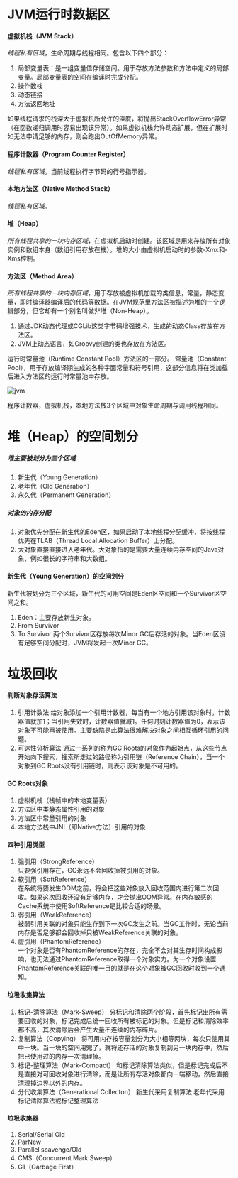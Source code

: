 # JVM运行时数据区

#### 虚拟机栈（JVM Stack）
*线程私有区域*，生命周期与线程相同。包含以下四个部分：
1. 局部变量表：是一组变量值存储空间。用于存放方法参数和方法中定义的局部变量。局部变量表的空间在编译时完成分配。
2. 操作数栈
3. 动态链接
4. 方法返回地址

如果线程请求的栈深大于虚拟机所允许的深度，将抛出StackOverflowError异常（在函数递归调用时容易出现该异常）。如果虚拟机栈允许动态扩展，但在扩展时如无法申请足够的内存，则会跑出OutOfMemory异常。

#### 程序计数器（Program Counter Register）
*线程私有区域*。当前线程执行字节码的行号指示器。

#### 本地方法区（Native Method Stack）
*线程私有区域*。

#### 堆（Heap）
*所有线程共享的一块内存区域*，在虚拟机启动时创建。该区域是用来存放所有对象实例和数组本身（数组引用存放在栈）。堆的大小由虚拟机启动时的参数-Xmx和-Xms控制。

#### 方法区（Method Area）
*所有线程共享的一块内存区域*，用于存放被虚拟机加载的类信息，常量，静态变量，即时编译器编译后的代码等数据。在JVM规范里方法区被描述为堆的一个逻辑部分，但它却有一个别名叫做非堆（Non-Heap）。
1. 通过JDK动态代理或CGLib这类字节码增强技术，生成的动态Class存放在方法区。
2. JVM上动态语言，如Groovy创建的类也存放在方法区。

运行时常量池（Runtime Constant Pool）方法区的一部分。
常量池（Constant Pool），用于存放编译期生成的各种字面常量和符号引用，这部分信息将在类加载后进入方法区的运行时常量池中存放。

![jvm](images/jvm.png)

程序计数器，虚拟机栈，本地方法栈3个区域中对象生命周期与调用线程相同。

# 堆（Heap）的空间划分

##### 堆主要被划分为三个区域
1. 新生代（Young Generation）
2. 老年代（Old Generation）
3. 永久代（Permanent Generation）

##### 对象的内存分配
1. 对象优先分配在新生代的Eden区，如果启动了本地线程分配缓冲，将按线程优先在TLAB（Thread Local Allocation Buffer）上分配。
2. 大对象直接直接进入老年代。大对象指的是需要大量连续内存空间的Java对象，例如很长的字符串和大数组。

#### 新生代（Young Generation）的空间划分
新生代被划分为三个区域，新生代的可用空间是Eden区空间和一个Survivor区空间之和。
1. Eden：主要存放新生对象。
2. From Survivor
3. To Survivor
两个Survivor区存放每次Minor GC后存活的对象。当Eden区没有足够空间分配时，JVM将发起一次Minor GC。

# 垃圾回收

#### 判断对象存活算法
1. 引用计数法
给对象添加一个引用计数器，每当有一个地方引用该对象时，计数器值就加1；当引用失效时，计数器值就减1。任何时刻计数器值为0，表示该对象不可能再被使用。主要缺陷是此算法很难解决对象之间相互循环引用的问题。
2. 可达性分析算法
通过一系列的称为GC Roots的对象作为起始点，从这些节点开始向下搜索，搜索所走过的路径称为引用链（Reference Chain），当一个对象到GC Roots没有引用链时，则表示该对象是不可用的。

#### GC Roots对象
1. 虚拟机栈（栈帧中的本地变量表）
2. 方法区中类静态属性引用的对象
3. 方法区中常量引用的对象
4. 本地方法栈中JNI（即Native方法）引用的对象

#### 四种引用类型
1. 强引用（StrongReference）  
只要强引用存在，GC永远不会回收掉被引用的对象。
2. 软引用（SoftReference）  
在系统将要发生OOM之前，将会把这些对象放入回收范围内进行第二次回收。如果这次回收还没有足够内存，才会抛出OOM异常。在内存敏感的Cache系统中使用SoftReference是比较合适的场景。
3. 弱引用（WeakReference）  
被弱引用关联的对象只能生存到下一次GC发生之前。当GC工作时，无论当前内存是否足够都会回收掉只被WeakReference关联的对象。
4. 虚引用（PhantomReference）  
一个对象是否有PhantomReference的存在，完全不会对其生存时间构成影响，也无法通过PhantomReference取得一个对象实力。为一个对象设置PhantomReference关联的唯一目的就是在这个对象被GC回收时收到一个通知。

#### 垃圾收集算法
1. 标记-清除算法（Mark-Sweep）
分标记和清除两个阶段，首先标记出所有需要回收的对象，标记完成后统一回收所有被标记的对象。但是标记和清除效率都不高，其次清除后会产生大量不连续的内存碎片。
2. 复制算法（Copying）
将可用内存按容量划分为大小相等两块，每次只使用其中一块。当一块的空间用完了，就将还存活的对象复制到另一块内存中，然后把已使用过的内存一次清理掉。
3. 标记-整理算法（Mark-Compact）
和标记清除算法类似，但是标记完成后不是直接对可回收对象进行清除，而是让所有存活对象都向一端移动，然后直接清理掉边界以外的内存。
4. 分代收集算法（Generational Collecton）
新生代采用复制算法
老年代采用标记清除算法或标记整理算法

#### 垃圾收集器
1. Serial/Serial Old
2. ParNew
3. Parallel scavenge/Old
4. CMS（Concurrent Mark Sweep）
5. G1（Garbage First）
